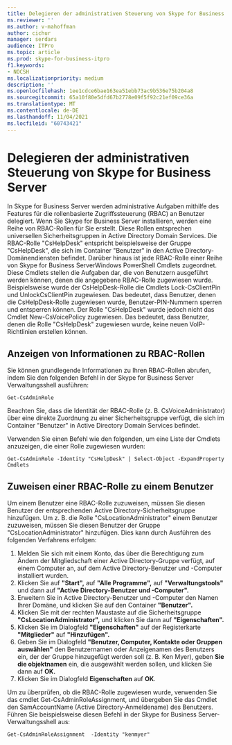 ```yaml
---
title: Delegieren der administrativen Steuerung von Skype for Business Server
ms.reviewer: ''
ms.author: v-mahoffman
author: cichur
manager: serdars
audience: ITPro
ms.topic: article
ms.prod: skype-for-business-itpro
f1.keywords:
- NOCSH
ms.localizationpriority: medium
description: ''
ms.openlocfilehash: 1ee1cdce6bae163ea51ebb73ac9b536e75b204a8
ms.sourcegitcommit: 65a10f80e5dfd67b2778e09f5f92c21ef09ce36a
ms.translationtype: MT
ms.contentlocale: de-DE
ms.lasthandoff: 11/04/2021
ms.locfileid: "60743421"
---
```

# <a name="delegate-administrative-control-of-skype-for-business-server"></a>Delegieren der administrativen Steuerung von Skype for Business Server 

In Skype for Business Server werden administrative Aufgaben mithilfe des Features für die rollenbasierte Zugriffssteuerung (RBAC) an Benutzer delegiert. Wenn Sie Skype for Business Server installieren, werden eine Reihe von RBAC-Rollen für Sie erstellt. Diese Rollen entsprechen universellen Sicherheitsgruppen in Active Directory Domain Services. Die RBAC-Rolle "CsHelpDesk" entspricht beispielsweise der Gruppe "CsHelpDesk", die sich im Container "Benutzer" in den Active Directory-Domänendiensten befindet. Darüber hinaus ist jede RBAC-Rolle einer Reihe von Skype for Business ServerWindows PowerShell Cmdlets zugeordnet.   Diese Cmdlets stellen die Aufgaben dar, die von Benutzern ausgeführt werden können, denen die angegebene RBAC-Rolle zugewiesen wurde. Beispielsweise wurde der CsHelpDesk-Rolle die Cmdlets Lock-CsClientPin und UnlockCsClientPin zugewiesen. Das bedeutet, dass Benutzer, denen die CsHelpDesk-Rolle zugewiesen wurde, Benutzer-PIN-Nummern sperren und entsperren können. Der Rolle "CsHelpDesk" wurde jedoch nicht das Cmdlet New-CsVoicePolicy zugewiesen. Das bedeutet, dass Benutzer, denen die Rolle "CsHelpDesk" zugewiesen wurde, keine neuen VoIP-Richtlinien erstellen können.

## <a name="viewing-information-about-rbac-roles"></a>Anzeigen von Informationen zu RBAC-Rollen

Sie können grundlegende Informationen zu Ihren RBAC-Rollen abrufen, indem Sie den folgenden Befehl in der Skype for Business Server Verwaltungsshell ausführen:

`Get-CsAdminRole`

Beachten Sie, dass die Identität der RBAC-Rolle (z. B. CsVoiceAdministrator) über eine direkte Zuordnung zu einer Sicherheitsgruppe verfügt, die sich im Container "Benutzer" in Active Directory Domain Services befindet.

Verwenden Sie einen Befehl wie den folgenden, um eine Liste der Cmdlets anzuzeigen, die einer Rolle zugewiesen wurden:

`Get-CsAdminRole -Identity "CsHelpDesk" | Select-Object -ExpandProperty Cmdlets`

## <a name="assigning-an-rbac-role-to-a-user"></a>Zuweisen einer RBAC-Rolle zu einem Benutzer

Um einem Benutzer eine RBAC-Rolle zuzuweisen, müssen Sie diesen Benutzer der entsprechenden Active Directory-Sicherheitsgruppe hinzufügen. Um z. B. die Rolle "CsLocationAdministrator" einem Benutzer zuzuweisen, müssen Sie diesen Benutzer der Gruppe "CsLocationAdministrator" hinzufügen. Dies kann durch Ausführen des folgenden Verfahrens erfolgen:

1. Melden Sie sich mit einem Konto, das über die Berechtigung zum Ändern der Mitgliedschaft einer Active Directory-Gruppe verfügt, auf einem Computer an, auf dem Active Directory-Benutzer und -Computer installiert wurden.
2. Klicken Sie auf **"Start",** auf **"Alle Programme",** auf **"Verwaltungstools"** und dann auf **"Active Directory-Benutzer und -Computer".**
3. Erweitern Sie in Active Directory-Benutzer und -Computer den Namen Ihrer Domäne, und klicken Sie auf den Container **"Benutzer".**
4. Klicken Sie mit der rechten Maustaste auf die Sicherheitsgruppe **"CsLocationAdministrator",** und klicken Sie dann auf **"Eigenschaften".**
5. Klicken Sie im Dialogfeld **"Eigenschaften"** auf der Registerkarte **"Mitglieder"** auf **"Hinzufügen".**
6. Geben Sie im Dialogfeld **"Benutzer, Computer, Kontakte oder Gruppen auswählen"** den Benutzernamen oder Anzeigenamen des Benutzers ein, der der Gruppe hinzugefügt werden soll (z. B. Ken Myer), geben **Sie die objektnamen** ein, die ausgewählt werden sollen, und klicken Sie dann auf **OK.**
7. Klicken Sie im Dialogfeld **Eigenschaften** auf **OK**.

Um zu überprüfen, ob die RBAC-Rolle zugewiesen wurde, verwenden Sie das cmdlet Get-CsAdminRoleAssignment, und übergeben Sie das Cmdlet den SamAccountName (Active Directory-Anmeldename) des Benutzers. Führen Sie beispielsweise diesen Befehl in der Skype for Business Server-Verwaltungsshell aus:

`Get-CsAdminRoleAssignment  -Identity "kenmyer"`
